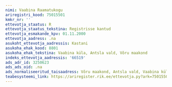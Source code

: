 ```yaml
---
nimi: Vaabina Raamatukogu
ariregistri_kood: 75015501
kmkr_nr: ''
ettevotja_staatus: R
ettevotja_staatus_tekstina: Registrisse kantud
ettevotja_esmakande_kpv: 01.11.2000
ettevotja_aadress: .na
asukoht_ettevotja_aadressis: Kastani
asukoha_ehak_kood: 8801
asukoha_ehak_tekstina: Vaabina küla, Antsla vald, Võru maakond
indeks_ettevotja_aadressis: '66519'
ads_adr_id: 3250623
ads_ads_oid: .na
ads_normaliseeritud_taisaadress: Võru maakond, Antsla vald, Vaabina küla, Kastani
teabesysteemi_link: https://ariregister.rik.ee/ettevotja.py?ark=75015501&ref=rekvisiidid
---
```

